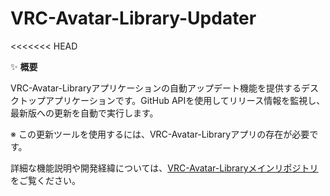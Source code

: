 # VRC-Avatar-Library-Updater
<<<<<<< HEAD

✨ **概要**

VRC-Avatar-Libraryアプリケーションの自動アップデート機能を提供するデスクトップアプリケーションです。GitHub APIを使用してリリース情報を監視し、最新版への更新を自動で実行します。

※ この更新ツールを使用するには、VRC-Avatar-Libraryアプリの存在が必要です。

詳細な機能説明や開発経緯については、[VRC-Avatar-Libraryメインリポジトリ](https://github.com/tadanobutaaaaa/VRC-Avatar-Library)をご覧ください。